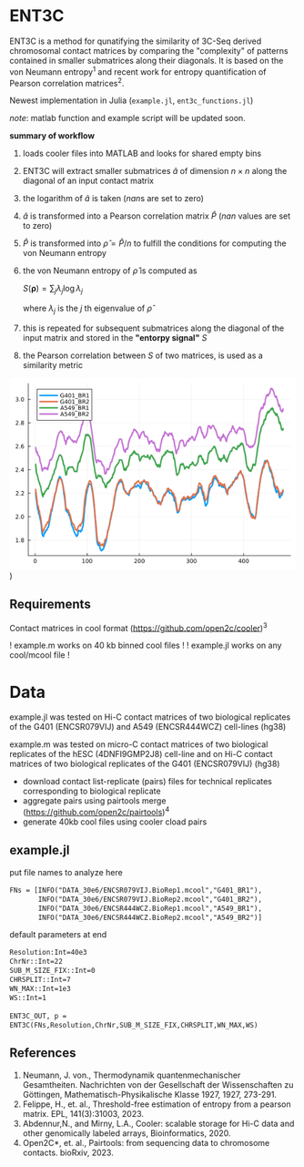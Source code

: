 # ENT3C
ENT3C is a method for qunatifying the similarity of 3C-Seq derived chromosomal contact matrices by comparing the "complexity" of patterns contained in smaller submatrices along their diagonals. It is based on the von Neumann entropy<sup>1</sup> and recent work for entropy quantification of Pearson correlation matrices<sup>2</sup>.

Newest implementation in Julia (```example.jl```, ```ent3c_functions.jl```)

*note*: matlab function and example script will be updated soon. 


**summary of workflow**
1. loads cooler files into MATLAB and looks for shared empty bins
2. ENT3C will extract smaller submatrices $\hat{a}$ of dimension $n\times n$ along the diagonal of an input contact matrix 
4. the logarithm of $\hat{a}$ is taken ($nan$s are set to zero)
5. $\hat{a}$ is transformed into a Pearson correlation matrix $\hat{P}$ ($nan$ values are set to zero)
6. $\hat{P}$ is transformed into $\hat{\rho}=\hat{P}/n$ to fulfill the conditions for computing the von Neumann entropy
7. the von Neumann entropy of $\hat{\rho}$ is computed as

   $S(\boldsymbol{\rho})=\sum_j \lambda_j \log \lambda_j$

   where $\lambda_j$ is the $j$ th eigenvalue of $\hat{\rho}$
8. this is repeated for subsequent submatrices along the diagonal of the input matrix and stored in the **"entorpy signal"** $S$
9. the Pearson correlation between $S$ of two matrices, is used as a similarity metric 

![Output entropy signals for G401 and A549](ENT3C_OUT.png "Output entropy signals for G401 and A549"))

## Requirements

Contact matrices in cool format (https://github.com/open2c/cooler)<sup>3</sup>

! example.m works on 40 kb binned cool files !
! example.jl works on any cool/mcool file !

# Data
example.jl was tested on Hi-C contact matrices of two biological replicates of the G401 (ENCSR079VIJ) and A549 (ENCSR444WCZ) cell-lines (hg38)

example.m was tested on micro-C contact matrices of two biological replicates of the hESC (4DNFI9GMP2J8) cell-line and on Hi-C contact matrices of two biological replicates of the G401 (ENCSR079VIJ) (hg38)

 - download contact list-replicate (pairs) files for technical replicates corresponding to biological replicate
 - aggregate pairs using pairtools merge (https://github.com/open2c/pairtools)<sup>4</sup>
 - generate 40kb cool files using cooler cload pairs
   
## example.jl
put file names to analyze here
```
FNs = [INFO("DATA_30e6/ENCSR079VIJ.BioRep1.mcool","G401_BR1"),
       INFO("DATA_30e6/ENCSR079VIJ.BioRep2.mcool","G401_BR2"),
       INFO("DATA_30e6/ENCSR444WCZ.BioRep1.mcool","A549_BR1"),
       INFO("DATA_30e6/ENCSR444WCZ.BioRep2.mcool","A549_BR2")] 
```
default parameters at end
```
Resolution:Int=40e3
ChrNr::Int=22
SUB_M_SIZE_FIX::Int=0
CHRSPLIT::Int=7
WN_MAX::Int=1e3
WS::Int=1

ENT3C_OUT, p = ENT3C(FNs,Resolution,ChrNr,SUB_M_SIZE_FIX,CHRSPLIT,WN_MAX,WS)

```

## References
1. Neumann, J. von., Thermodynamik quantenmechanischer Gesamtheiten. Nachrichten von der Gesellschaft der Wissenschaften zu Göttingen, Mathematisch-Physikalische Klasse 1927, 1927, 273-291.
2. Felippe, H., et. al., Threshold-free estimation of entropy from a pearson matrix. EPL, 141(3):31003, 2023.
3. Abdennur,N., and Mirny, L.A., Cooler: scalable storage for Hi-C data and other genomically labeled arrays, Bioinformatics, 2020.
4. Open2C*, et. al., Pairtools: from sequencing data to chromosome contacts. bioRxiv, 2023.
